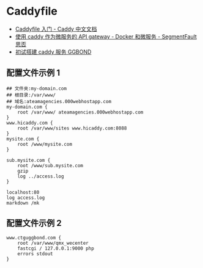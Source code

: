 # Caddyfile

- [Caddyfile 入门 - Caddy 中文文档](https://dengxiaolong.com/caddy/zh/caddyfile.html)
- [使用 caddy 作为微服务的 API gateway - Docker 和微服务 - SegmentFault 思否](https://segmentfault.com/a/1190000008752864)
- [初试搭建 caddy 服务 GGBOND](https://www.ggbond.cc/index.php/%E5%88%9D%E8%AF%95%E6%90%AD%E5%BB%BAcaddy%E6%9C%8D%E5%8A%A1/comment-page-1/)

## 配置文件示例 1

```shell
## 文件夹:my-domain.com
## 根目录:/var/www/
## 域名:ateamagencies.000webhostapp.com
my-domain.com {
    root /var/www/ ateamagencies.000webhostapp.com
}
www.hicaddy.com {
    root /var/www/sites www.hicaddy.com:8088
}
mysite.com {
    root /www/mysite.com
}

sub.mysite.com {
    root /www/sub.mysite.com
    gzip
    log ../access.log
}

localhost:80
log access.log
markdown /mk
```

## 配置文件示例 2

```shell
www.ctguggbond.com {
    root /var/www/qmx_wecenter
    fastcgi / 127.0.0.1:9000 php
    errors stdout
}
```
